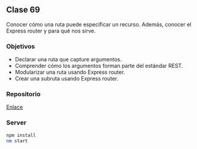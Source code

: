 ## Clase 69

Conocer cómo una ruta puede especificar un recurso. Además, conocer el Express router y para qué nos sirve.

### Objetivos

* Declarar una ruta que capture argumentos.
* Comprender cómo los argumentos forman parte del estándar REST.
* Modularizar una ruta usando Express router.
* Crear una subruta usando Express router.

### Repositorio

[Enlace](https://github.com/Centraal-Academy/full-stack-batch-8/tree/master/backend-todo/)

### Server

```bash
npm install
nm start
```
